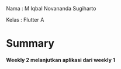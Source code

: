 Nama	: M Iqbal Novananda Sugiharto

 Kelas	: Flutter A

# Summary

#### Weekly 2 melanjutkan aplikasi dari weekly 1

